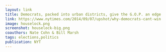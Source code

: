 ```yaml
---
layout: link
title: Democrats, packed into urban districts, give the G.O.P. an edge
link: https://www.nytimes.com/2014/09/07/upshot/why-democrats-cant-win.html?rref=upshot&abt=0002&abg=1#7up-houselock-bigchart
image: houselock.png
screenshot: houselock-big.png
coauthors: Nate Cohn & Bill Marsh
tags: elections,politics
publication: NYT
---
```

